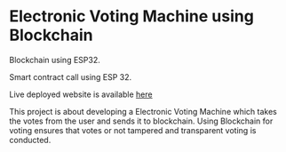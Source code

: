 # Electronic Voting Machine using Blockchain

Blockchain using ESP32.

Smart contract call using ESP 32.

Live deployed website is available [here](http://voteblockchain.herokuapp.com/)

This project is about developing a Electronic Voting Machine which takes the votes from the user and sends it to blockchain. Using Blockchain for voting ensures that votes or not tampered and transparent voting is conducted.

